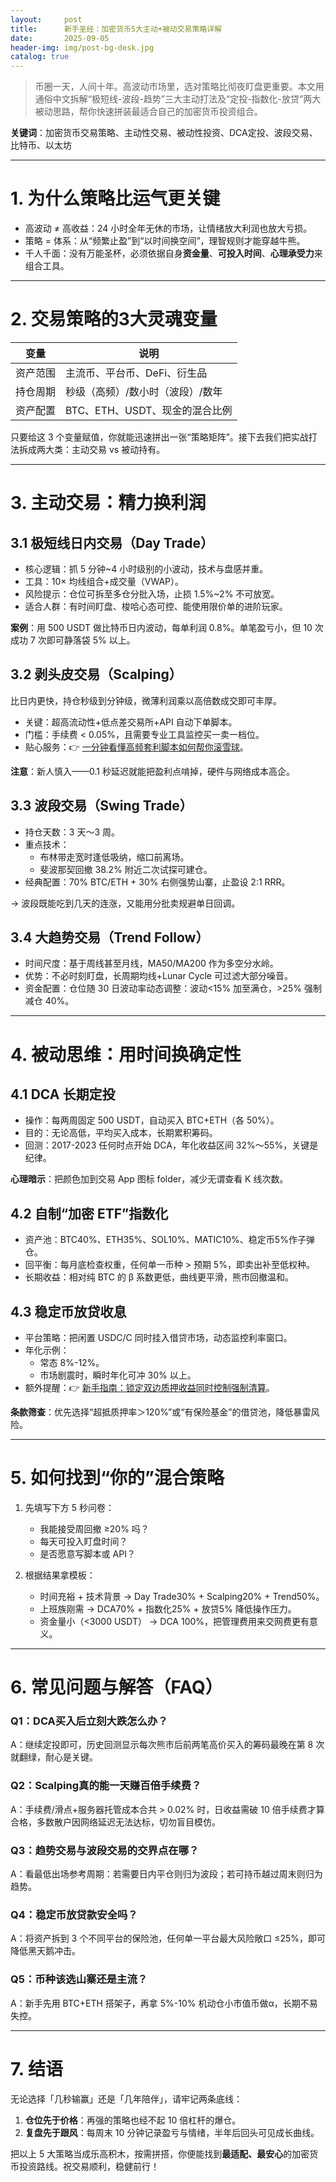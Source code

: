 ```yaml
---
layout:     post
title:      新手圣经：加密货币5大主动+被动交易策略详解
date:       2025-09-05
header-img: img/post-bg-desk.jpg
catalog: true
---
```


> 币圈一天，人间十年。高波动市场里，选对策略比彻夜盯盘更重要。本文用通俗中文拆解“极短线-波段-趋势”三大主动打法及“定投-指数化-放贷”两大被动思路，帮你快速拼装最适合自己的加密货币投资组合。

**关键词**：加密货币交易策略、主动性交易、被动性投资、DCA定投、波段交易、比特币、以太坊

---

# 1. 为什么策略比运气更关键

- 高波动 ≠ 高收益：24 小时全年无休的市场，让情绪放大利润也放大亏损。  
- 策略 = 体系：从“频繁止盈”到“以时间换空间”，理智规则才能穿越牛熊。  
- 千人千面：没有万能圣杯，必须依据自身**资金量**、**可投入时间**、**心理承受力**来组合工具。

---

# 2. 交易策略的3大灵魂变量

| 变量            | 说明                             |
|-----------------|----------------------------------|
| 资产范围        | 主流币、平台币、DeFi、衍生品       |
| 持仓周期        | 秒级（高频）/数小时（波段）/数年   |
| 资产配置        | BTC、ETH、USDT、现金的混合比例      |

只要给这 3 个变量赋值，你就能迅速拼出一张“策略矩阵”。接下去我们把实战打法拆成两大类：主动交易 vs 被动持有。

---

# 3. 主动交易：精力换利润

## 3.1 极短线日内交易（Day Trade）

- 核心逻辑：抓 5 分钟~4 小时级别的小波动，技术与盘感并重。  
- 工具：10× 均线组合+成交量（VWAP）。  
- 风险提示：仓位可拆至多仓分批入场，止损 1.5%~2% 不可放宽。  
- 适合人群：有时间盯盘、梭哈心态可控、能使用限价单的进阶玩家。

**案例**：用 500 USDT 做比特币日内波动，每单利润 0.8%。单笔盈亏小，但 10 次成功 7 次即可静落袋 5% 以上。

## 3.2 剥头皮交易（Scalping）

比日内更快，持仓秒级到分钟级，微薄利润乘以高倍数成交即可丰厚。  
- 关键：超高流动性+低点差交易所+API 自动下单脚本。  
- 门槛：手续费 < 0.05%，且需要专业工具监控买一卖一档位。  
- 贴心服务：👉 [一分钟看懂高频套利脚本如何帮你滚雪球](https://okxdog.com/)。  

**注意**：新人慎入——0.1 秒延迟就能把盈利点啃掉，硬件与网络成本高企。

## 3.3 波段交易（Swing Trade）

- 持仓天数：3 天～3 周。  
- 重点技术：  
  - 布林带走宽时逢低吸纳，缩口前离场。  
  - 斐波那契回撤 38.2% 附近二次试探可建仓。  
- 经典配置：70% BTC/ETH + 30% 右侧强势山寨，止盈设 2:1 RRR。

→ 波段既能吃到几天的连涨，又能用分批卖规避单日回调。

## 3.4 大趋势交易（Trend Follow）

- 时间尺度：基于周线甚至月线，MA50/MA200 作为多空分水岭。  
- 优势：不必时刻盯盘，长周期均线+Lunar Cycle 可过滤大部分噪音。  
- 资金配置：仓位随 30 日波动率动态调整：波动<15% 加至满仓，>25% 强制减仓 40%。

---

# 4. 被动思维：用时间换确定性

## 4.1 DCA 长期定投

- 操作：每两周固定 500 USDT，自动买入 BTC+ETH（各 50%）。  
- 目的：无论高低，平均买入成本，长期累积筹码。  
- 回测：2017-2023 任何时点开始 DCA，年化收益区间 32%～55%，关键是纪律。  

**心理暗示**：把颜色加到交易 App 图标 folder，减少无谓查看 K 线次数。

## 4.2 自制“加密 ETF”指数化

- 资产池：BTC40%、ETH35%、SOL10%、MATIC10%、稳定币5%作子弹仓。  
- 回平衡：每月底检查权重，任何单一币种 > 预期 5%，即卖出补至低权种。  
- 长期收益：相对纯 BTC 的 β 系数更低，曲线更平滑，熊市回撤温和。

## 4.3 稳定币放贷收息

- 平台策略：把闲置 USDC/C 同时挂入借贷市场，动态监控利率窗口。  
- 年化示例：  
  - 常态 8%-12%。  
  - 市场剧震时，瞬时年化可冲 30% 以上。  
- 额外提醒：👉 [新手指南：锁定双边质押收益同时控制强制清算](https://okxdog.com/)。  

**条款筛查**：优先选择“超抵质押率＞120%”或“有保险基金”的借贷池，降低暴雷风险。

---

# 5. 如何找到“你的”混合策略

1. 先填写下方 5 秒问卷：  
   - 我能接受周回撤 ≥20% 吗？  
   - 每天可投入盯盘时间？  
   - 是否愿意写脚本或 API？  

2. 根据结果拿模板：  

   - 时间充裕 + 技术背景 → Day Trade30% + Scalping20% + Trend50%。  
   - 上班族刚需 → DCA70% + 指数化25% + 放贷5% 降低操作压力。  
   - 资金量小（<3000 USDT） → DCA 100%，把管理费用来交网费更有意义。

---

# 6. 常见问题与解答（FAQ）

### Q1：DCA买入后立刻大跌怎么办？
A：继续定投即可，历史回测显示每次熊市后前两笔高价买入的筹码最晚在第 8 次就翻绿，耐心是关键。

### Q2：Scalping真的能一天赚百倍手续费？
A：手续费/滑点+服务器托管成本合共 > 0.02% 时，日收益需破 10 倍手续费才算合格，多数散户因网络延迟无法达标，切勿盲目模仿。

### Q3：趋势交易与波段交易的交界点在哪？
A：看最低出场参考周期：若需要日内平仓则归为波段；若可持币越过周末则归为趋势。

### Q4：稳定币放贷款安全吗？
A：将资产拆到 3 个不同平台的保险池，任何单一平台最大风险敞口 ≤25%，即可降低黑天鹅冲击。

### Q5：币种该选山寨还是主流？
A：新手先用 BTC+ETH 搭架子，再拿 5%-10% 机动仓小市值币做α，长期不易失控。

---

# 7. 结语

无论选择「几秒输赢」还是「几年陪伴」，请牢记两条底线：  
1. **仓位先于价格**：再强的策略也经不起 10 倍杠杆的爆仓。  
2. **复盘先于跟风**：每周末 10 分钟记录盈亏与情绪，半年后回头可见成长曲线。  

把以上 5 大策略当成乐高积木，按需拼搭，你便能找到**最适配、最安心**的加密货币投资路线。祝交易顺利，稳健前行！